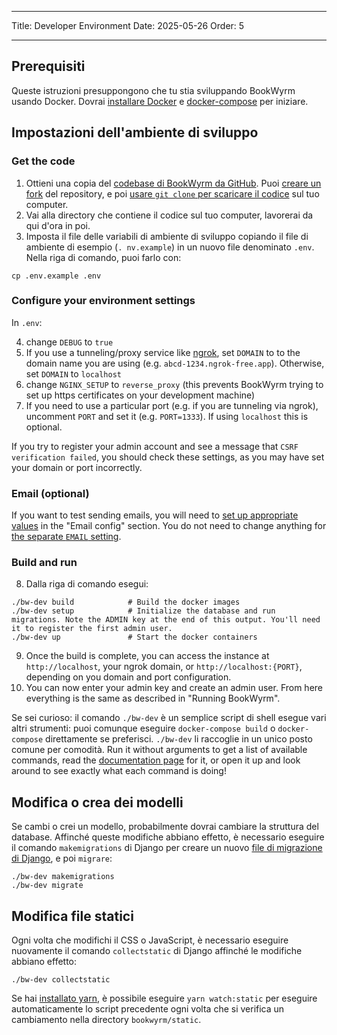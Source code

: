 - - -
Title: Developer Environment Date: 2025-05-26 Order: 5
- - -

## Prerequisiti

Queste istruzioni presuppongono che tu stia sviluppando BookWyrm usando Docker. Dovrai [installare Docker](https://docs.docker.com/engine/install/) e [docker-compose](https://docs.docker.com/compose/install/) per iniziare.

## Impostazioni dell'ambiente di sviluppo

### Get the code

1. Ottieni una copia del [codebase di BookWyrm da GitHub](https://github.com/bookwyrm-social/bookwyrm). Puoi [creare un fork](https://docs.github.com/en/get-started/quickstart/fork-a-repo) del repository, e poi [usare `git clone` per scaricare il codice](https://docs.github.com/en/github/creating-cloning-and-archiving-repositories/cloning-a-repository-from-github/cloning-a-repository) sul tuo computer.
2. Vai alla directory che contiene il codice sul tuo computer, lavorerai da qui d'ora in poi.
3. Imposta il file delle variabili di ambiente di sviluppo copiando il file di ambiente di esempio (`. nv.example`) in un nuovo file denominato `.env`. Nella riga di comando, puoi farlo con:
``` { .sh }
cp .env.example .env
```

### Configure your environment settings

In `.env`:

4. change `DEBUG` to `true`
5. If you use a tunneling/proxy service like [ngrok](https://ngrok.com), set `DOMAIN` to to the domain name you are using (e.g. `abcd-1234.ngrok-free.app`). Otherwise, set `DOMAIN` to `localhost`
6. change `NGINX_SETUP` to `reverse_proxy` (this prevents BookWyrm trying to set up https certificates on your development machine)
7. If you need to use a particular port (e.g. if you are tunneling via ngrok), uncomment `PORT` and set it (e.g. `PORT=1333`). If using `localhost` this is optional.

If you try to register your admin account and see a message that `CSRF verification failed`, you should check these settings, as you may have set your domain or port incorrectly.

### Email (optional)

If you want to test sending emails, you will need to [set up appropriate values](/environment.html#email-configuration) in the "Email config" section. You do not need to change anything for [the separate `EMAIL` setting](/environment.html#email).

### Build and run

8. Dalla riga di comando esegui:

``` { .sh }
./bw-dev build            # Build the docker images
./bw-dev setup            # Initialize the database and run migrations. Note the ADMIN key at the end of this output. You'll need it to register the first admin user.
./bw-dev up               # Start the docker containers
```

9. Once the build is complete, you can access the instance at `http://localhost`, your ngrok domain, or `http://localhost:{PORT}`, depending on you domain and port configuration.
10. You can now enter your admin key and create an admin user. From here everything is the same as described in "Running BookWyrm".

Se sei curioso: il comando `./bw-dev` è un semplice script di shell esegue vari altri strumenti: puoi comunque eseguire `docker-compose build` o `docker-compose` direttamente se preferisci. `./bw-dev` li raccoglie in un unico posto comune per comodità. Run it without arguments to get a list of available commands, read the [documentation page](/cli.html) for it, or open it up and look around to see exactly what each command is doing!

## Modifica o crea dei modelli

Se cambi o crei un modello, probabilmente dovrai cambiare la struttura del database. Affinché queste modifiche abbiano effetto, è necessario eseguire il comando `makemigrations` di Django per creare un nuovo [file di migrazione di Django](https://docs.djangoproject.com/en/3.2/topics/migrations), e poi `migrare`:

``` { .sh }
./bw-dev makemigrations
./bw-dev migrate
```

## Modifica file statici
Ogni volta che modifichi il CSS o JavaScript, è necessario eseguire nuovamente il comando `collectstatic` di Django affinché le modifiche abbiano effetto:
``` { .sh }
./bw-dev collectstatic
```

Se hai [installato yarn](https://yarnpkg.com/getting-started/install), è possibile eseguire `yarn watch:static` per eseguire automaticamente lo script precedente ogni volta che si verifica un cambiamento nella directory `bookwyrm/static`.
